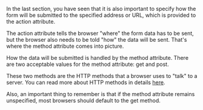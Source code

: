 In the last section, you have seen that it is also important to specify how the form will be submitted to the specified address or URL, which is provided to the action attribute.

The action attribute tells the browser "where" the form data has to be sent, but the browser also needs to be told "how" the data will be sent. That's where the method attribute comes into picture.

How the data will be submitted is handled by the method attribute. There are two acceptable values for the method attribute: get and post.

These two methods are the HTTP methods that a browser uses to "talk" to a server. You can read more about HTTP methods in details [here]().

Also, an important thing to remember is that if the method attribute remains unspecified, most browsers should default to the get method.
